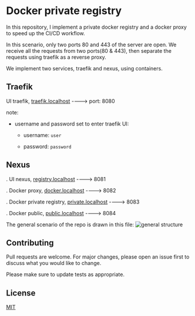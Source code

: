 # Docker private registry

In this repository, I implement a private docker registry and a docker proxy to speed up the CI/CD workflow.

In this scenario, only two ports 80 and 443 of the server are open.
We receive all the requests from two ports(80 & 443), then separate the requests using traefik as a reverse proxy.

We implement two services, traefik and nexus, using containers.

## Traefik

UI traefik, [traefik.localhost](https://traefik.localhost/) ----> port: 8080

note:

* username and password set to enter traefik UI:

    - username: `user`

    - password: `password`

## Nexus
. UI nexus, [registry.localhost](https://registry.localhost/)              ----> 8081

. Docker proxy, [docker.localhost](https://docker.localhost/)              ----> 8082

. Docker private registry, [private.localhost](https://private.localhost/) ----> 8083

. Docker public, [public.localhost](https://public.localhost/)             ----> 8084


The general scenario of the repo is drawn in this file: ![general structure](./images/gitlab.jpg)


## Contributing

Pull requests are welcome. For major changes, please open an issue first
to discuss what you would like to change.

Please make sure to update tests as appropriate.

## License

[MIT](https://choosealicense.com/licenses/mit/)
